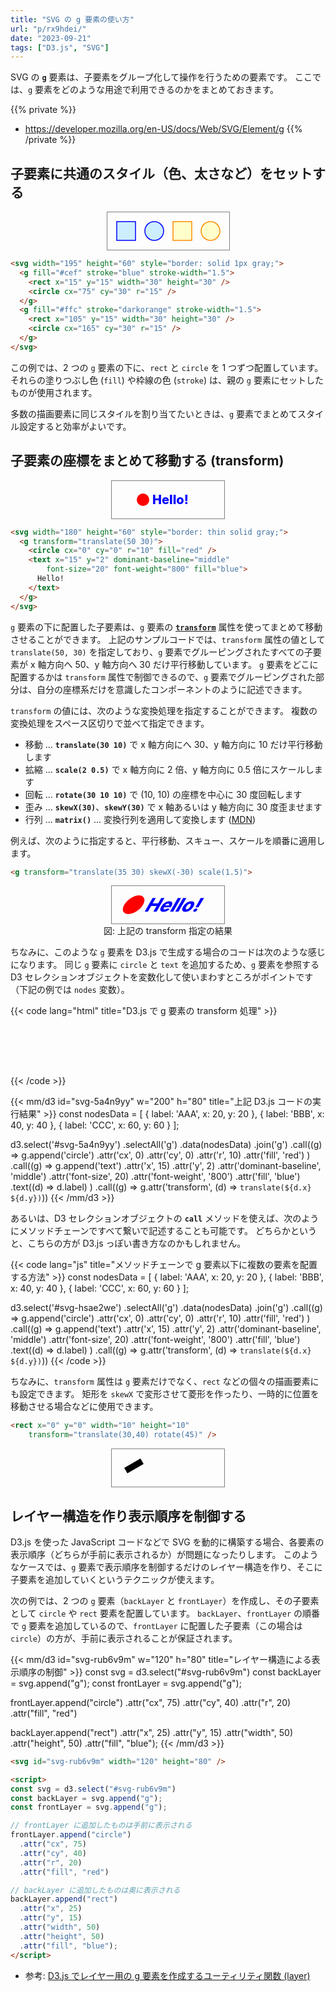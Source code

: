 ```yaml
---
title: "SVG の g 要素の使い方"
url: "p/rx9hdei/"
date: "2023-09-21"
tags: ["D3.js", "SVG"]
---
```


SVG の __`g`__ 要素は、子要素をグループ化して操作を行うための要素です。
ここでは、`g` 要素をどのような用途で利用できるのかをまとめておきます。

{{% private %}}
- https://developer.mozilla.org/en-US/docs/Web/SVG/Element/g
{{% /private %}}


子要素に共通のスタイル（色、太さなど）をセットする
----

<center>
<svg width="195" height="60" style="border: thin solid gray;">
  <g fill="#cef" stroke="blue" stroke-width="1.5">
    <rect x="15" y="15" width="30" height="30" />
    <circle cx="75" cy="30" r="15" />
  </g>
  <g fill="#ffc" stroke="darkorange" stroke-width="1.5">
    <rect x="105" y="15" width="30" height="30" />
    <circle cx="165" cy="30" r="15" />
  </g>
</svg>
</center>

```html
<svg width="195" height="60" style="border: solid 1px gray;">
  <g fill="#cef" stroke="blue" stroke-width="1.5">
    <rect x="15" y="15" width="30" height="30" />
    <circle cx="75" cy="30" r="15" />
  </g>
  <g fill="#ffc" stroke="darkorange" stroke-width="1.5">
    <rect x="105" y="15" width="30" height="30" />
    <circle cx="165" cy="30" r="15" />
  </g>
</svg>
```

この例では、2 つの `g` 要素の下に、`rect` と `circle` を 1 つずつ配置しています。
それらの塗りつぶし色 (`fill`) や枠線の色 (`stroke`) は、親の `g` 要素にセットしたものが使用されます。

多数の描画要素に同じスタイルを割り当てたいときは、`g` 要素でまとめてスタイル設定すると効率がよいです。


子要素の座標をまとめて移動する (transform)
----

<center>
<svg width="180" height="60" style="border: thin solid gray;">
  <g transform="translate(50 30)">
    <circle cx="0" cy="0" r="10" fill="red" />
    <text x="15" y="2" dominant-baseline="middle"
        font-size="20" font-weight="800" fill="blue">
      Hello!
    </text>
  </g>
</svg>
</center>

```html
<svg width="180" height="60" style="border: thin solid gray;">
  <g transform="translate(50 30)">
    <circle cx="0" cy="0" r="10" fill="red" />
    <text x="15" y="2" dominant-baseline="middle"
        font-size="20" font-weight="800" fill="blue">
      Hello!
    </text>
  </g>
</svg>
```

`g` 要素の下に配置した子要素は、`g` 要素の [__`transform`__](https://developer.mozilla.org/en-US/docs/Web/SVG/Attribute/transform) 属性を使ってまとめて移動させることができます。
上記のサンプルコードでは、`transform` 属性の値として `translate(50, 30)` を指定しており、`g` 要素でグルーピングされたすべての子要素が x 軸方向へ 50、y 軸方向へ 30 だけ平行移動しています。
`g` 要素をどこに配置するかは `transform` 属性で制御できるので、`g` 要素でグルーピングされた部分は、自分の座標系だけを意識したコンポーネントのように記述できます。

`transform` の値には、次のような変換処理を指定することができます。
複数の変換処理をスペース区切りで並べて指定できます。

- 移動 ... __`translate(30 10)`__ で x 軸方向にへ 30、y 軸方向に 10 だけ平行移動します
- 拡縮 ... __`scale(2 0.5)`__ で x 軸方向に 2 倍、y 軸方向に 0.5 倍にスケールします
- 回転 ... __`rotate(30 10 10)`__ で (10, 10) の座標を中心に 30 度回転します
- 歪み ... __`skewX(30)`__、__`skewY(30)`__ で x 軸あるいは y 軸方向に 30 度歪ませます
- 行列 ... __`matrix()`__ ... 変換行列を適用して変換します ([MDN](https://developer.mozilla.org/ja/docs/Web/SVG/Attribute/transform#matrix))

例えば、次のように指定すると、平行移動、スキュー、スケールを順番に適用します。

```html
<g transform="translate(35 30) skewX(-30) scale(1.5)">
```

<center>
<svg width="180" height="60" style="border: thin solid gray;">
  <g transform="translate(35 30) skewX(-30) scale(1.5)">
    <circle cx="0" cy="0" r="10" fill="red" />
    <text x="15" y="2" dominant-baseline="middle" font-size="20" font-weight="800" fill="blue">
      Hello!
    </text>
  </g>
</svg>
<div>図: 上記の transform 指定の結果</div>
</center>

ちなみに、このような `g` 要素を D3.js で生成する場合のコードは次のような感じになります。
同じ `g` 要素に `circle` と `text` を追加するため、`g` 要素を参照する D3 セレクションオブジェクトを変数化して使いまわすところがポイントです（下記の例では `nodes` 変数）。

{{< code lang="html" title="D3.js で g 要素の transform 処理" >}}
<svg id="svg-hsae2we" w="200" height="80"></svg>
<script>
const svg = d3.select('#svg-hsae2we');

const nodesData = [
	{ label: 'AAA', x: 20, y: 20 },
	{ label: 'BBB', x: 40, y: 40 },
	{ label: 'CCC', x: 60, y: 60 }
];

// ノードを描画するための g 要素をノードデータの数だけ作成
const nodes = svg.selectAll('g').data(nodesData).join('g');

// 各 g 要素に circle 要素を追加
nodes.append('circle')
  .attr('cx', 0)
  .attr('cy', 0)
  .attr('r', 10)
  .attr('fill', 'red');

// 各 g 要素に text 要素を追加
nodes
  .append('text')
  .attr('x', 15)
  .attr('y', 2)
  .attr('dominant-baseline', 'middle')
  .attr('font-size', 20)
  .attr('font-weight', '800')
  .attr('fill', 'blue')
  .text((d) => d.label);

// 各 g 要素の transform 属性を設定
nodes.attr('transform', (d) => `translate(${d.x} ${d.y})`);
</script>
{{< /code >}}

{{< mm/d3 id="svg-5a4n9yy" w="200" h="80" title="上記 D3.js コードの実行結果" >}}
const nodesData = [
  { label: 'AAA', x: 20, y: 20 },
  { label: 'BBB', x: 40, y: 40 },
  { label: 'CCC', x: 60, y: 60 }
];

d3.select('#svg-5a4n9yy')
  .selectAll('g')
  .data(nodesData)
  .join('g')
  .call((g) => g.append('circle')
    .attr('cx', 0)
    .attr('cy', 0)
    .attr('r', 10)
    .attr('fill', 'red')
  )
  .call((g) => g.append('text')
    .attr('x', 15)
    .attr('y', 2)
    .attr('dominant-baseline', 'middle')
    .attr('font-size', 20)
    .attr('font-weight', '800')
    .attr('fill', 'blue')
    .text((d) => d.label)
  )
  .call((g) => g.attr('transform', (d) => `translate(${d.x} ${d.y})`))
{{< /mm/d3 >}}

あるいは、D3 セレクションオブジェクトの __`call`__ メソッドを使えば、次のようにメソッドチェーンですべて繋いで記述することも可能です。
どちらかというと、こちらの方が D3.js っぽい書き方なのかもしれません。

{{< code lang="js" title="メソッドチェーンで g 要素以下に複数の要素を配置する方法" >}}
const nodesData = [
  { label: 'AAA', x: 20, y: 20 },
  { label: 'BBB', x: 40, y: 40 },
  { label: 'CCC', x: 60, y: 60 }
];

d3.select('#svg-hsae2we')
  .selectAll('g')
  .data(nodesData)
  .join('g')
  .call((g) => g.append('circle')
    .attr('cx', 0)
    .attr('cy', 0)
    .attr('r', 10)
    .attr('fill', 'red')
  )
  .call((g) => g.append('text')
    .attr('x', 15)
    .attr('y', 2)
    .attr('dominant-baseline', 'middle')
    .attr('font-size', 20)
    .attr('font-weight', '800')
    .attr('fill', 'blue')
    .text((d) => d.label)
  )
  .call((g) => g.attr('transform', (d) => `translate(${d.x} ${d.y})`))
{{< /code >}}

ちなみに、`transform` 属性は `g` 要素だけでなく、`rect` などの個々の描画要素にも設定できます。
矩形を `skewX` で変形させて菱形を作ったり、一時的に位置を移動させる場合などに使用できます。

```html
<rect x="0" y="0" width="10" height="10"
    transform="translate(30,40) rotate(45)" />
```

<center>
<svg width="180" height="60" style="border: thin solid gray;">
  <rect x="0" y="0" width="30" height="10"
      transform="translate(20,30) rotate(-30)" />
</svg>
</center>


レイヤー構造を作り表示順序を制御する
----

D3.js を使った JavaScript コードなどで SVG を動的に構築する場合、各要素の表示順序（どちらが手前に表示されるか）が問題になったりします。
このようなケースでは、`g` 要素で表示順序を制御するだけのレイヤー構造を作り、そこに子要素を追加していくというテクニックが使えます。

次の例では、2 つの `g` 要素（`backLayer` と `frontLayer`）を作成し、その子要素として `circle` や `rect` 要素を配置しています。
`backLayer`、`frontLayer` の順番で `g` 要素を追加しているので、`frontLayer` に配置した子要素（この場合は `circle`）の方が、手前に表示されることが保証されます。

{{< mm/d3 id="svg-rub6v9m" w="120" h="80" title="レイヤー構造による表示順序の制御" >}}
const svg = d3.select("#svg-rub6v9m")
const backLayer = svg.append("g");
const frontLayer = svg.append("g");

frontLayer.append("circle")
  .attr("cx", 75)
  .attr("cy", 40)
  .attr("r", 20)
  .attr("fill", "red")

backLayer.append("rect")
  .attr("x", 25)
  .attr("y", 15)
  .attr("width", 50)
  .attr("height", 50)
  .attr("fill", "blue");
{{< /mm/d3 >}}

```html
<svg id="svg-rub6v9m" width="120" height="80" />

<script>
const svg = d3.select("#svg-rub6v9m")
const backLayer = svg.append("g");
const frontLayer = svg.append("g");

// frontLayer に追加したものは手前に表示される
frontLayer.append("circle")
  .attr("cx", 75)
  .attr("cy", 40)
  .attr("r", 20)
  .attr("fill", "red")

// backLayer に追加したものは奥に表示される
backLayer.append("rect")
  .attr("x", 25)
  .attr("y", 15)
  .attr("width", 50)
  .attr("height", 50)
  .attr("fill", "blue");
</script>
```

- 参考: [D3.js でレイヤー用の g 要素を作成するユーティリティ関数 (layer)](/p/298nhnq/)
